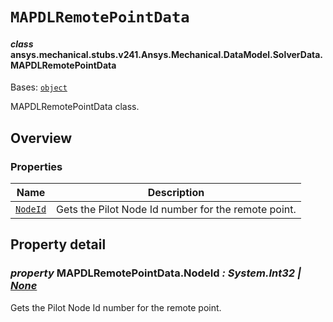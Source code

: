 # `MAPDLRemotePointData`



#### *class* ansys.mechanical.stubs.v241.Ansys.Mechanical.DataModel.SolverData.MAPDLRemotePointData

Bases: [`object`](https://docs.python.org/3/library/functions.html#object)

MAPDLRemotePointData class.

<!-- !! processed by numpydoc !! -->

<a id="overview"></a>

## Overview

### Properties

| Name | Description |
|-----------------------------------------------------------------------------------------------------------------------------|-------------------------------------------------------|
| [`NodeId`](../../../../../v242/Ansys/Mechanical/DataModel/SolverData/MAPDLRemotePointData.md#MAPDLRemotePointData.NodeId)   | Gets the Pilot Node Id number for the remote point.   |

<a id="property-detail"></a>

## Property detail

<a id="MAPDLRemotePointData.NodeId"></a>

### *property* MAPDLRemotePointData.NodeId *: System.Int32 | [None](https://docs.python.org/3/library/constants.html#None)*

Gets the Pilot Node Id number for the remote point.

<!-- !! processed by numpydoc !! -->

